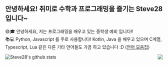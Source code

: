 ## 안녕하세요! 취미로 수학과 프로그래밍을 즐기는 Steve28 입니다~
<!--
[![Solved.ac
프로필](http://mazassumnida.wtf/api/v2/generate_badge?boj=kenis7)](https://solved.ac/kenis7)
-->
😄🎓 안녕하세요, 저는 프로그래밍을 배우고 있는 중학생 예비 입니다!!<br>
📚💻 Python, Javascript 를 주로 사용합니다! Kotlin, Java 을 배우고 있으며 C계열, Typescript, Lua 같은 다른 기타 언어들도 가끔 하고 있습니다 :D ([언어 모음집](https://github.com/pl-Steve28-lq/ProgrammingLanguages))

![Steve28's github stats](https://github-readme-stats.vercel.app/api?username=pl-Steve28-lq&show_icons=true)
<img align="right" src="https://github-readme-stats.vercel.app/api/top-langs/?username=pl-Steve28-lq" />

<!--
**pl-Steve28-lq/pl-Steve28-lq** is a ✨ _special_ ✨ repository because its `README.md` (this file) appears on your GitHub profile.

Here are some ideas to get you started:

- 🔭 I’m currently working on ...
- 🌱 I’m currently learning ...
- 👯 I’m looking to collaborate on ...
- 🤔 I’m looking for help with ...
- 💬 Ask me about ...
- 📫 How to reach me: ...
- 😄 Pronouns: ...
- ⚡ Fun fact: ...
-->
